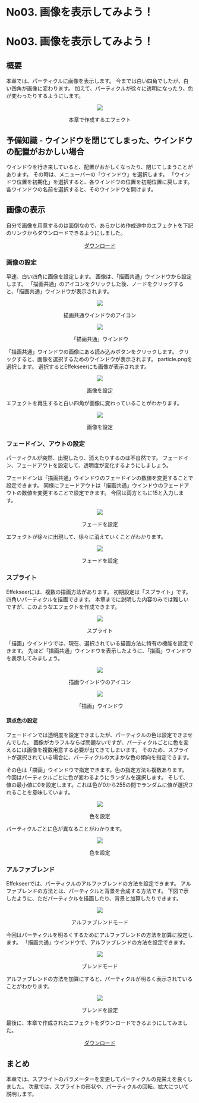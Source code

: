 ﻿# No03. 画像を表示してみよう！

<div class="main">

# No03. 画像を表示してみよう！

## 概要
本章では、パーティクルに画像を表示します。
今までは白い四角でしたが、白い四角が画像に変わります。
加えて、パーティクルが徐々に透明になったり、色が変わったりするようにします。

<div align="center">
<img src="../../img/Tutorial/03_blend.gif">
<p>本章で作成するエフェクト</p>
</div>

## 予備知識 - ウインドウを閉じてしまった、ウインドウの配置がおかしい場合

ウインドウを行き来していると、配置がおかしくなったり、閉じてしまうことがあります。
その時は、メニューバーの「ウインドウ」を選択します。
「ウインドウ位置を初期化」を選択すると、各ウインドウの位置を初期位置に戻します。
各ウインドウの名前を選択すると、そのウインドウを開けます。

## 画像の表示

自分で画像を用意するのは面倒なので、あらかじめ作成途中のエフェクトを下記のリンクからダウンロードできるようにしました。

<div align="center">
<a href = "../../Sample/03_01_Sample.zip">ダウンロード</a>
</div>

### 画像の設定

早速、白い四角に画像を設定します。
画像は、「描画共通」ウインドウから設定します。
「描画共通」のアイコンをクリックした後、ノードをクリックすると、「描画共通」ウインドウが表示されます。

<div align="center">
<img src="../../img/Tutorial/03_render_common_icon.png">
<p>描画共通ウインドウのアイコン</p>
</div>

<div align="center">
<img src="../../img/Tutorial/03_rendercommon_ja.png">
<p>「描画共通」ウインドウ</p>
</div>

「描画共通」ウインドウの画像にある読み込みボタンをクリックします。
クリックすると、画像を選択するためのウインドウが表示されます。
particle.pngを選択します。
選択するとEffekseerにも画像が表示されます。

<div align="center">
<img src="../../img/Tutorial/03_texture_ja.png">
<p>画像を設定</p>
</div>

エフェクトを再生すると白い四角が画像に変わっていることがわかります。

<div align="center">
<img src="../../img/Tutorial/03_texture.gif">
<p>画像を設定</p>
</div>

### フェードイン、アウトの設定

パーティクルが突然、出現したり、消えたりするのは不自然です。
フェードイン、フェードアウトを設定して、透明度が変化するようにしましょう。

フェードインは「描画共通」ウインドウのフェードインの数値を変更することで設定できます。
同様にフェードアウトは「描画共通」ウインドウのフェードアウトの数値を変更することで設定できます。
今回は両方ともに15と入力します。

<div align="center">
<img src="../../img/Tutorial/03_fade_ja.png">
<p>フェードを設定</p>
</div>

エフェクトが徐々に出現して、徐々に消えていくことがわかります。

<div align="center">
<img src="../../img/Tutorial/03_fade.gif">
<p>フェードを設定</p>
</div>

### スプライト

Effekseerには、複数の描画方法があります。
初期設定は「スプライト」です。四角いパーティクルを描画できます。
本章までに説明した内容のみでは難しいですが、このようなエフェクトを作成できます。

<div align="center">
<img src="../../img/Tutorial/03_sprite.png">
<p>スプライト</p>
</div>

「描画」ウインドウでは、現在、選択されている描画方法に特有の機能を設定できます。
先ほど「描画共通」ウインドウを表示したように、「描画」ウインドウを表示してみましょう。

<div align="center">
<img src="../../img/Tutorial/03_render_icon.png">
<p>描画ウインドウのアイコン</p>
</div>

<div align="center">
<img src="../../img/Tutorial/03_render_ja.png">
<p>「描画」ウインドウ</p>
</div>

#### 頂点色の設定

フェードインでは透明度を設定できましたが、パーティクルの色は設定できませんでした。
画像がカラフルならば問題ないですが、パーティクルごとに色を変えるには画像を複数用意する必要が出てきてしまいます。
そのため、スプライトが選択されている場合に、パーティクルの大まかな色の傾向を指定できます。

その色は「描画」ウインドウで指定できます。色の指定方法も複数あります。
今回はパーティクルごとに色が変わるようにランダムを選択します。
そして、値の最小値に0を設定します。これは色が0から255の間でランダムに値が選択されることを意味しています。

<div align="center">
<img src="../../img/Tutorial/03_color_ja.png">
<p>色を設定</p>
</div>

パーティクルごとに色が異なることがわかります。

<div align="center">
<img src="../../img/Tutorial/03_color.gif">
<p>色を設定</p>
</div>

### アルファブレンド

Effekseerでは、パーティクルのアルファブレンドの方法を設定できます。
アルファブレンドの方法とは、パーティクルと背景を合成する方法です。
下図で示したように、ただパーティクルを描画したり、背景と加算したりできます。

<div align="center">
<img src="../../img/Tutorial/03_blendmode.png">
<p>アルファブレンドモード</p>
</div>

今回はパーティクルを明るくするためにアルファブレンドの方法を加算に設定します。
「描画共通」ウインドウで、アルファブレンドの方法を設定できます。

<div align="center">
<img src="../../img/Tutorial/03_blend_ja.png">
<p>ブレンドモード</p>
</div>

アルファブレンドの方法を加算にすると、パーティクルが明るく表示されていることがわかります。

<div align="center">
<img src="../../img/Tutorial/03_blend.gif">
<p>ブレンドを設定</p>
</div>

最後に、本章で作成されたエフェクトをダウンロードできるようにしてみました。

<div align="center">
<a href = "../../Sample/03_02_Sample.zip">ダウンロード</a>
</div>

## まとめ

本章では、スプライトのパラメーターを変更してパーティクルの見栄えを良くしました。
次章では、スプライトの形状や、パーティクルの回転、拡大について説明します。

</div>
